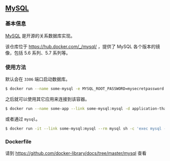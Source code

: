 ## [MySQL](https://hub.docker.com/_/mysql/)

### 基本信息
[MySQL](https://en.wikipedia.org/wiki/MySQL) 是开源的关系数据库实现。

该仓库位于 https://hub.docker.com/_/mysql/ ，提供了 MySQL 各个版本的镜像，包括 5.6 系列、5.7 系列等。

### 使用方法
默认会在 `3306` 端口启动数据库。

```bash
$ docker run --name some-mysql -e MYSQL_ROOT_PASSWORD=mysecretpassword -d mysql
```
之后就可以使用其它应用来连接到该容器。

```bash
$ docker run --name some-app --link some-mysql:mysql -d application-that-uses-mysql
```
或者通过 `mysql`。

```bash
$ docker run -it --link some-mysql:mysql --rm mysql sh -c 'exec mysql -h"$MYSQL_PORT_3306_TCP_ADDR" -P"$MYSQL_PORT_3306_TCP_PORT" -uroot -p"$MYSQL_ENV_MYSQL_ROOT_PASSWORD"'
```

### Dockerfile

请到 https://github.com/docker-library/docs/tree/master/mysql 查看
